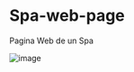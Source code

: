 # Spa-web-page
Pagina Web de un Spa

![image](https://user-images.githubusercontent.com/30531913/233520433-35e50aab-df4e-4b0a-b02b-e93a6fb5c0cd.png)

